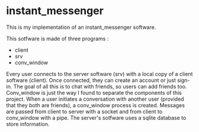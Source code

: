 # instant_messenger

This is my implementation of an instant_messenger software. 

This sotfware is made of three programs : 

- client
- srv
- conv_window

Every user connects to the server software (srv) with a local copy of a client software (client). Once connected, they can create an account
or just sign-in. The goal of all this is to chat with friends, so users can add friends too.  Conv_window is just the way I found to separate the components of this project. When a user initiates a conversation
with another user (provided that they both are friends), a conv_window process is created. Messages are passed from client to 
server with a socket and from client to conv_window with a pipe. The server's sotfware uses a sqlite database to store 
information.



